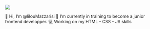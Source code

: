 [<img src="[img/myImage.png](https://user-images.githubusercontent.com/106556634/209852778-f807344e-239a-4d9d-8317-17f0905802b0.png)">](https://www.linkedin.com/in/lisa-mazzarisi/)

👋 Hi, I’m @lilouMazzarisi
🌱 I’m currently in training to become a junior frontend developper. 
💻 Working on my HTML - CSS - JS skills


